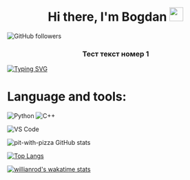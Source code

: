 
<h1 align="center">Hi there, I'm Bogdan </a>
<img src="https://github.com/blackcater/blackcater/raw/main/images/Hi.gif" height="32"/></h1>

![GitHub followers](https://img.shields.io/github/followers/pit-with-pizza?style=social)


<h3 align="center">Тест текст номер 1</h3>

<!---Пример кода-->
[![Typing SVG](https://readme-typing-svg.herokuapp.com?color=%2336BCF7&lines=jump+text)](https://git.io/typing-svg)


# Language and tools:
![Python](https://img.shields.io/badge/-Python-090909??style=for-the-badge&logo=Python&logoColor=30B246)
![C++](https://img.shields.io/badge/-C++-090909??style=for-the-badge&logo=c%2b%2b&logoColor=6299CC)

![VS Code](https://img.shields.io/badge/-C++-090909??style=for-the-badge&logo=&logoColor=6299CC)

![pit-with-pizza GitHub stats](https://github-readme-stats.vercel.app/api?username=pit-with-pizza&theme=onedark&show_icons=true)


[![Top Langs](https://github-readme-stats.vercel.app/api/top-langs/?username=pit-with-pizza&layout=compact&theme=onedark&show_icons=true)](https://github.com/pit-with-pizza/github-readme-stats)


[![willianrod's wakatime stats](https://github-readme-stats.vercel.app/api/wakatime?username=willianrod)](https://github.com/anuraghazra/github-readme-stats)
